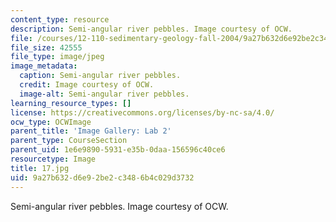 ```yaml
---
content_type: resource
description: Semi-angular river pebbles. Image courtesy of OCW.
file: /courses/12-110-sedimentary-geology-fall-2004/9a27b632d6e92be2c3486b4c029d3732_17.jpg
file_size: 42555
file_type: image/jpeg
image_metadata:
  caption: Semi-angular river pebbles.
  credit: Image courtesy of OCW.
  image-alt: Semi-angular river pebbles.
learning_resource_types: []
license: https://creativecommons.org/licenses/by-nc-sa/4.0/
ocw_type: OCWImage
parent_title: 'Image Gallery: Lab 2'
parent_type: CourseSection
parent_uid: 1e6e9890-5931-e35b-0daa-156596c40ce6
resourcetype: Image
title: 17.jpg
uid: 9a27b632-d6e9-2be2-c348-6b4c029d3732
---
```

Semi-angular river pebbles. Image courtesy of OCW.